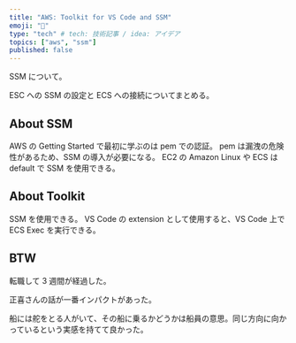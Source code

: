 ```yaml
---
title: "AWS: Toolkit for VS Code and SSM"
emoji: "🔑"
type: "tech" # tech: 技術記事 / idea: アイデア
topics: ["aws", "ssm"]
published: false
---
```

SSM について。

ESC への SSM の設定と ECS への接続についてまとめる。

## About SSM
AWS の Getting Started で最初に学ぶのは pem での認証。
pem は漏洩の危険性があるため、SSM の導入が必要になる。
EC2 の Amazon Linux や ECS は default で SSM を使用できる。

## About Toolkit
SSM を使用できる。
VS Code の extension として使用すると、VS Code 上で ECS Exec を実行できる。

## 

## BTW
転職して 3 週間が経過した。

正喜さんの話が一番インパクトがあった。

船には舵をとる人がいて、その船に乗るかどうかは船員の意思。同じ方向に向かっているという実感を持てて良かった。
